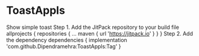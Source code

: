 # ToastAppls
Show simple toast
Step 1. Add the JitPack repository to your build file
	allprojects {
		repositories {
			...
			maven { url 'https://jitpack.io' }
		}
	}
  Step 2. Add the dependency
  dependencies {
	        implementation 'com.github.Dipendramehra:ToastAppls:Tag'
	}
